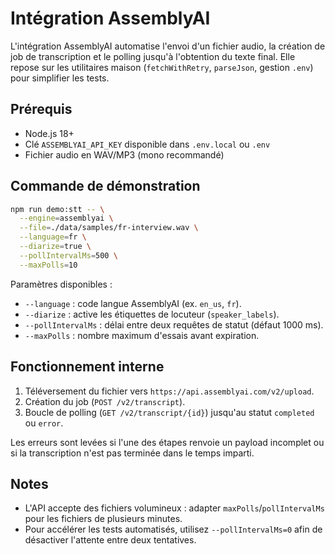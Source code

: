 # Intégration AssemblyAI

L'intégration AssemblyAI automatise l'envoi d'un fichier audio, la création de job de transcription et le polling jusqu'à l'obtention du texte final. Elle repose sur les utilitaires maison (`fetchWithRetry`, `parseJson`, gestion `.env`) pour simplifier les tests.

## Prérequis

- Node.js 18+
- Clé `ASSEMBLYAI_API_KEY` disponible dans `.env.local` ou `.env`
- Fichier audio en WAV/MP3 (mono recommandé)

## Commande de démonstration

```bash
npm run demo:stt -- \
  --engine=assemblyai \
  --file=./data/samples/fr-interview.wav \
  --language=fr \
  --diarize=true \
  --pollIntervalMs=500 \
  --maxPolls=10
```

Paramètres disponibles :

- `--language` : code langue AssemblyAI (ex. `en_us`, `fr`).
- `--diarize` : active les étiquettes de locuteur (`speaker_labels`).
- `--pollIntervalMs` : délai entre deux requêtes de statut (défaut 1000 ms).
- `--maxPolls` : nombre maximum d'essais avant expiration.

## Fonctionnement interne

1. Téléversement du fichier vers `https://api.assemblyai.com/v2/upload`.
2. Création du job (`POST /v2/transcript`).
3. Boucle de polling (`GET /v2/transcript/{id}`) jusqu'au statut `completed` ou `error`.

Les erreurs sont levées si l'une des étapes renvoie un payload incomplet ou si la transcription n'est pas terminée dans le temps imparti.

## Notes

- L'API accepte des fichiers volumineux : adapter `maxPolls`/`pollIntervalMs` pour les fichiers de plusieurs minutes.
- Pour accélérer les tests automatisés, utilisez `--pollIntervalMs=0` afin de désactiver l'attente entre deux tentatives.
